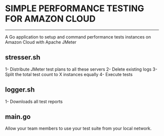# SIMPLE PERFORMANCE TESTING FOR AMAZON CLOUD
---

A Go application to setup and command performance tests instances on Amazon Cloud with Apache JMeter

stresser.sh
---
1- Distribute JMeter test plans to all these servers
2- Delete existing logs
3- Split the total test count to X instances equally
4- Execute tests


logger.sh
---
1- Downloads all test reports


main.go
---
Allow your team members to use your test suite from your local network.
